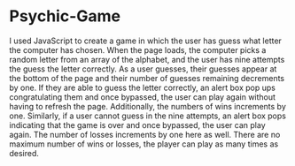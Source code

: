 # Psychic-Game

I used JavaScript to create a game in which the user has guess what letter the computer has chosen. When the page loads, the computer picks a random letter from an array of the alphabet, and the user has nine attempts the guess the letter correctly. As a user guesses, their guesses appear at the bottom of the page and their number of guesses remaining decrements by one. If they are able to guess the letter correctly, an alert box pop ups congratulating them and once bypassed, the user can play again without having to refresh the page. Additionally, the numbers of wins increments by one. Similarly, if a user cannot guess in the nine attempts, an alert box pops indicating that the game is over and once bypassed, the user can play again. The number of losses increments by one here as well. There are no maximum number of wins or losses, the player can play as many times as desired. 
